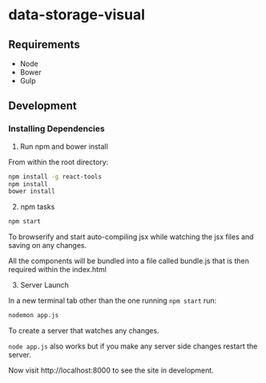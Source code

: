 # data-storage-visual

## Requirements

- Node
- Bower
- Gulp

## Development

### Installing Dependencies

1. Run npm and bower install

From within the root directory:

```sh
npm install -g react-tools
npm install
bower install
```

&nbsp;
2. npm tasks

```sh
npm start
```

To browserify and start auto-compiling jsx while watching the jsx files and saving on any changes.

All the components will be bundled into a file called bundle.js that is then required within the index.html

&nbsp;
3. Server Launch

In a new terminal tab other than the one running `npm start` run:

```sh
nodemon app.js
```

To create a server that watches any changes.

`node app.js` also works but if you make any server side changes restart the server.

Now visit http://localhost:8000 to see the site in development.
